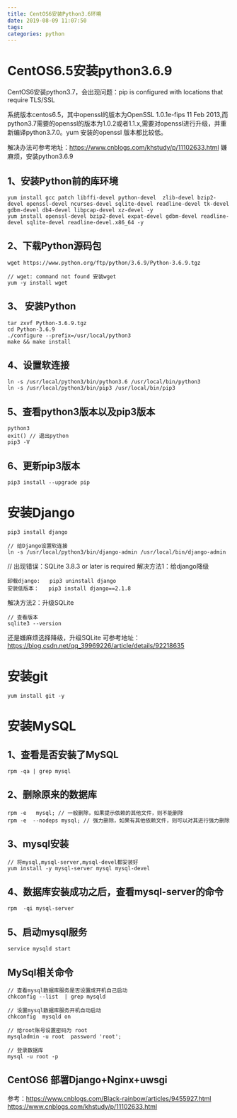 ```yaml
---
title: CentOS6安装Python3.6环境
date: 2019-08-09 11:07:50
tags:
categories: python
---
```


# CentOS6.5安装python3.6.9

CentOS6安装python3.7，会出现问题：pip is configured with locations that require TLS/SSL

系统版本centos6.5，其中openssl的版本为OpenSSL 1.0.1e-fips 11 Feb 2013,而python3.7需要的openssl的版本为1.0.2或者1.1.x,需要对openssl进行升级，并重新编译python3.7.0。yum 安装的openssl 版本都比较低。

解决办法可参考地址：https://www.cnblogs.com/khstudy/p/11102633.html
嫌麻烦，安装python3.6.9

## 1、安装Python前的库环境

```shell
yum install gcc patch libffi-devel python-devel  zlib-devel bzip2-devel openssl-devel ncurses-devel sqlite-devel readline-devel tk-devel gdbm-devel db4-devel libpcap-devel xz-devel -y
yum install openssl-devel bzip2-devel expat-devel gdbm-devel readline-devel sqlite-devel readline-devel.x86_64 -y
```

## 2、下载Python源码包

```shell
wget https://www.python.org/ftp/python/3.6.9/Python-3.6.9.tgz

// wget: command not found 安装wget
yum -y install wget
```

## 3、 安装Python

```shell
tar zxvf Python-3.6.9.tgz
cd Python-3.6.9
./configure --prefix=/usr/local/python3
make && make install
```

## 4、设置软连接

```shell
ln -s /usr/local/python3/bin/python3.6 /usr/local/bin/python3
ln -s /usr/local/python3/bin/pip3 /usr/local/bin/pip3
```

## 5、查看python3版本以及pip3版本

```shell
python3
exit() // 退出python
pip3 -V
```

## 6、更新pip3版本

```shell
pip3 install --upgrade pip
```

# 安装Django

```shell
pip3 install django

// 给Django设置软连接
ln -s /usr/local/python3/bin/django-admin /usr/local/bin/django-admin
```

// 出现错误：SQLite 3.8.3 or later is required
解决方法1：给django降级

```shell
卸载django:   pip3 uninstall django
安装低版本：   pip3 install django==2.1.8
```

解决方法2：升级SQLite

```shell
// 查看版本
sqlite3 --version
```

还是嫌麻烦选择降级，升级SQLite 可参考地址：https://blog.csdn.net/qq_39969226/article/details/92218635


# 安装git

```shell
yum install git -y
```

# 安装MySQL

## 1、查看是否安装了MySQL

```shell
rpm -qa | grep mysql
```

## 2、删除原来的数据库

```shell
rpm -e   mysql; // 一般删除，如果提示依赖的其他文件，则不能删除
rpm -e  --nodeps mysql; // 强力删除，如果有其他依赖文件，则可以对其进行强力删除
```

## 3、mysql安装

```shell
// 将mysql,mysql-server,mysql-devel都安装好
yum install -y mysql-server mysql mysql-devel
```

## 4、数据库安装成功之后，查看mysql-server的命令

```shell
rpm  -qi mysql-server
```

## 5、启动mysql服务

```shell
service mysqld start
```

## MySql相关命令

```shell
// 查看mysql数据库服务是否设置成开机自己启动
chkconfig --list  | grep mysqld

// 设置mysql数据库服务开机自动启动
chkconfig  mysqld on

// 给root账号设置密码为 root
mysqladmin -u root  password 'root';

// 登录数据库
mysql -u root -p

```

## CentOS6 部署Django+Nginx+uwsgi


参考：https://www.cnblogs.com/Black-rainbow/articles/9455927.html
     https://www.cnblogs.com/khstudy/p/11102633.html